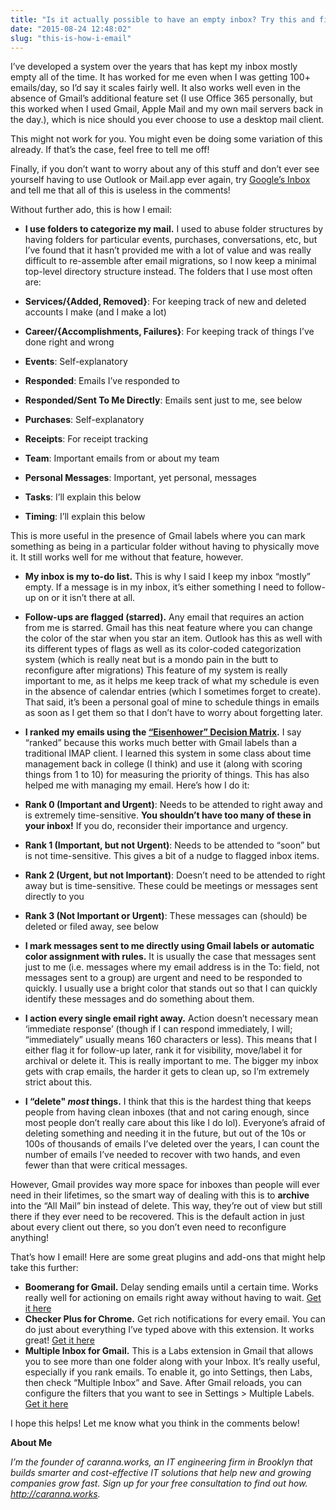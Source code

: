 ```yaml
---
title: "Is it actually possible to have an empty inbox? Try this and find out!"
date: "2015-08-24 12:48:02"
slug: "this-is-how-i-email"
---
```


I’ve developed a system over the years that has kept my inbox mostly empty all of the time. It has worked for me even when I was getting 100+ emails/day, so I’d say it scales fairly well. It also works well even in the absence of Gmail’s additional feature set (I use Office 365 personally, but this worked when I used Gmail, Apple Mail and my own mail servers back in the day.), which is nice should you ever choose to use a desktop mail client.

This might not work for you. You might even be doing some variation of this
already. If that’s the case, feel free to tell me off!

Finally, if you don’t want to worry about any of this stuff and don’t ever see yourself having to use Outlook or Mail.app ever again, try [Google’s
Inbox](http://inbox.google.com "") and tell me that all of this is useless in the comments!

Without further ado, this is how I email:

* **I use folders to categorize my mail.** I used to abuse folder structures by having folders for particular events, purchases, conversations, etc, but I’ve found that it hasn’t provided me with a lot of value and was really difficult to re-assemble after email migrations, so I now keep a minimal top-level directory structure instead. The folders that I use most often are:
* **Services/{Added, Removed}**: For keeping track of new and deleted accounts I make (and I make a lot)

* **Career/{Accomplishments, Failures}**: For keeping track of things I’ve done right and wrong
* **Events**: Self-explanatory
* **Responded**: Emails I’ve responded to
* **Responded/Sent To Me Directly**: Emails sent just to me, see below
* **Purchases**: Self-explanatory
* **Receipts**: For receipt tracking
* **Team**: Important emails from or about my team
* **Personal Messages**: Important, yet personal, messages
* **Tasks**: I’ll explain this below
* **Timing**: I’ll explain this below

This is more useful in the presence of Gmail labels where you can mark
something as being in a particular folder without having to physically move it. It still works well for me without that feature, however.

* **My inbox is my to-do list.** This is why I said I keep my inbox “mostly” empty. If a message is in my inbox, it’s either something I need to follow-up on or it isn’t there at all.
* **Follow-ups are flagged (starred).** Any email that requires an action from me is starred. Gmail has this neat feature where you can change the color of the star when you star an item. Outlook has this as well with its different types of flags as well as its color-coded categorization system (which is really neat but is a mondo pain in the butt to reconfigure after migrations)
This feature of my system is really important to me, as it helps me keep track of what my schedule is even in the absence of calendar entries (which I sometimes forget to create). That said, it’s been a personal goal of mine to schedule things in emails as soon as I get them so that I don’t have to worry about forgetting later.

* **I ranked my emails using the [“Eisenhower” Decision Matrix](http://www.artofmanliness.com/2013/10/23/eisenhower-decision-matrix/ "").** I say “ranked” because this works much better with Gmail labels than a traditional IMAP client. I learned this system in some class about time management back in college (I think) and use it (along with scoring things from 1 to 10) for measuring the priority of things. This has also helped me with managing my email. Here’s how I do it:
* **Rank 0 (Important and Urgent)**: Needs to be attended to right away and is extremely time-sensitive. **You shouldn’t have too many of these in your inbox!** If you do, reconsider their importance and urgency.
* **Rank 1 (Important, but not Urgent)**: Needs to be attended to “soon” but is not time-sensitive. This gives a bit of a nudge to flagged inbox items.
* **Rank 2 (Urgent, but not Important)**: Doesn’t need to be attended to right away but is time-sensitive. These could be meetings or messages sent
directly to you
* **Rank 3 (Not Important or Urgent)**: These messages can (should) be deleted or filed away, see below

* **I mark messages sent to me directly using Gmail labels or automatic color assignment with rules.** It is usually the case that messages sent just to me (i.e. messages where my email address is in the To: field, not messages sent to a group) are urgent and need to be responded to quickly. I usually use a bright color that stands out so that I can quickly identify these messages and do something about them.

* **I action every single email right away.** Action doesn’t necessary mean
‘immediate response’ (though if I can respond immediately, I will;
“immediately” usually means 160 characters or less). This means that I either flag it for follow-up later, rank it for visibility, move/label it for archival or delete it. This is really important to me. The bigger my inbox gets with crap emails, the harder it gets to clean up, so I’m extremely strict about this.

* **I “delete" *most* things.** I think that this is the hardest thing that keeps people from having clean inboxes (that and not caring enough, since most people don’t really care about this like I do lol). Everyone’s afraid of deleting something and needing it in the future, but out of the 10s or 100s of thousands of emails I’ve deleted over the years, I can count the number of emails I’ve needed to recover with two hands, and even fewer than that were critical messages.

However, Gmail provides way more space for inboxes than people will ever need in their lifetimes, so the smart way of dealing with this is to **archive** into the “All Mail” bin instead of delete. This way, they’re out of view but still there if they ever need to be recovered. This is the default action in just about every client out there, so you don’t even need to reconfigure anything!

That’s how I email! Here are some great plugins and add-ons that might help take this further:

* **Boomerang for Gmail.** Delay sending emails until a certain time. Works really well for actioning on emails right away without having to wait. [Get it here](http://www.boomeranggmail.com "")
* **Checker Plus for Chrome.** Get rich notifications for every email. You can do just about everything I’ve typed above with this extension. It works great! [Get it here](https://chrome.google.com/webstore/detail/checker-plus-for-gmail/oeopbcgkkoapgobdbedcemjljbihmemj?hl=en "")
* **Multiple Inbox for Gmail.** This is a Labs extension in Gmail that allows you to see more than one folder along with your Inbox. It’s really useful, especially if you rank emails. To enable it, go into Settings, then Labs, then check “Multiple Inbox” and Save. After Gmail reloads, you can configure the filters that you want to see in Settings &gt; Multiple Labels. [Get it here](http://www.howtogeek.com/136198/efficiently-manage-your-gmail-with-the-multiple-inboxes-lab/ "")

I hope this helps! Let me know what you think in the comments below!

**About Me**

*I’m the founder of caranna.works, an IT engineering firm in Brooklyn that builds smarter and cost-effective IT solutions that help new and growing companies grow fast. Sign up for your free consultation to find out how. http://caranna.works.*
